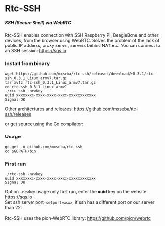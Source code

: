 # Rtc-SSH
##### SSH (Secure Shell) via WebRTC
Rtc-SSH enables connection with SSH  Raspberry PI, BeagleBone and other devices, from the browser using WebRTC. Solves the problem of the lack of public IP address, proxy server, servers behind NAT etc. You can connect to an SSH session: https://sqs.io

### Install from binary
```
wget https://github.com/mxseba/rtc-ssh/releases/download/v0.3.1/rtc-ssh_0.3.1_Linux_armv7.tar.gz
tar xvfz rtc-ssh_0.3.1_Linux_armv7.tar.gz
cd rtc-ssh_0.3.1_Linux_armv7
./rtc-ssh -newkey
uuid xxxxxxxx-xxxx-xxxx-xxxx-xxxxxxxxxxxx
Signal OK
```
Other architectures and releases: https://github.com/mxseba/rtc-ssh/releases<br />

or get source using the Go compilator:

### Usage
```
go get -u github.com/mxseba/rtc-ssh
cd $GOPATH/bin
```
### First run
```
./rtc-ssh -newkey
uuid xxxxxxxx-xxxx-xxxx-xxxx-xxxxxxxxxxxx
Signal OK
```
Option <code>-newkey</code> usage only first run, enter the <b>uuid</b> key on the website: https://sqs.io <br />
Set ssh server port<code>-setport=xxxx</code>, if ssh has a different port on our server than 22.<br /><br />
Rtc-SSH uses the pion-WebRTC library: https://github.com/pion/webrtc

